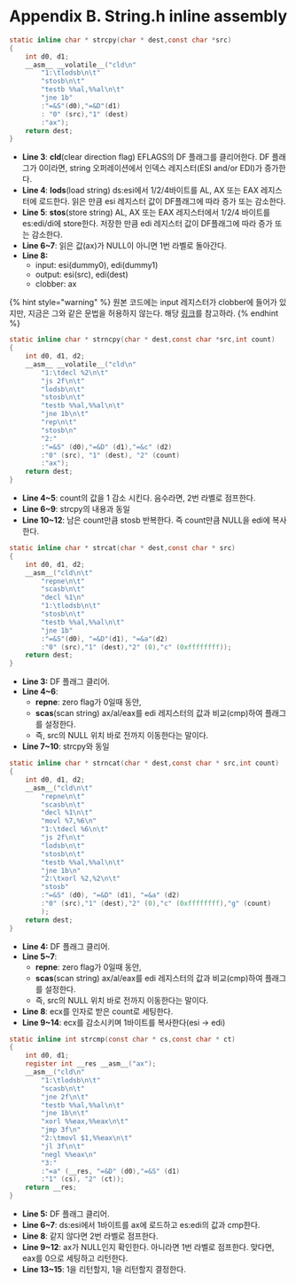 # Appendix B. String.h inline assembly

```c
static inline char * strcpy(char * dest,const char *src)
{
	int d0, d1;
	__asm__ __volatile__("cld\n"
		"1:\tlodsb\n\t"
		"stosb\n\t"
		"testb %%al,%%al\n\t"
		"jne 1b"
		:"=&S"(d0),"=&D"(d1)
		: "0" (src),"1" (dest)
		:"ax");
	return dest;
}
```

* **Line 3**: **cld**\(clear direction flag\) EFLAGS의 DF 플래그를 클리어한다. DF 플래그가 0이라면, string 오퍼레이션에서 인덱스 레지스터\(ESI and/or EDI\)가 증가한다.
* **Line 4**: **lods**\(load string\) ds:esi에서 1/2/4바이트를 AL, AX 또는 EAX 레지스터에 로드한다. 읽은 만큼 esi 레지스터 값이 DF플래그에 따라 증가 또는 감소한다.
* **Line 5**: **stos**\(store string\) AL, AX 또는 EAX 레지스터에서 1/2/4 바이트를 es:edi/di에 store한다. 저장한 만큼 edi 레지스터 값이 DF플래그에 따라 증가 또는 감소한다.
* **Line 6~7**: 읽은 값\(ax\)가 NULL이 아니면 1번 라벨로 돌아간다.
* **Line 8:** 
  * input: esi\(dummy0\), edi\(dummy1\)
  * output: esi\(src\), edi\(dest\)
  * clobber: ax

{% hint style="warning" %}
원본 코드에는 input 레지스터가 clobber에 들어가 있지만, 지금은 그와 같은 문법을 허용하지 않는다. 해당 [링크](https://stackoverflow.com/questions/48381184/can-i-modify-input-operands-in-gcc-inline-assembly)를 참고하라.
{% endhint %}

```c
static inline char * strncpy(char * dest,const char *src,int count)
{
	int d0, d1, d2;
	__asm__ __volatile__("cld\n"
		"1:\tdecl %2\n\t"
		"js 2f\n\t"
		"lodsb\n\t"
		"stosb\n\t"
		"testb %%al,%%al\n\t"
		"jne 1b\n\t"
		"rep\n\t"
		"stosb\n"
		"2:"
		:"=&S" (d0),"=&D" (d1),"=&c" (d2)
		:"0" (src), "1" (dest), "2" (count)
		:"ax");
	return dest;
}
```

* **Line 4~5**: count의 값을 1 감소 시킨다. 음수라면, 2번 라벨로 점프한다.
* **Line 6~9**: strcpy의 내용과 동일
* **Line 10~12**: 남은 count만큼 stosb 반복한다. 즉 count만큼 NULL을 edi에 복사한다.

```c
static inline char * strcat(char * dest,const char * src)
{
	int d0, d1, d2;
	__asm__("cld\n\t"
		"repne\n\t"
		"scasb\n\t"
		"decl %1\n"
		"1:\tlodsb\n\t"
		"stosb\n\t"
		"testb %%al,%%al\n\t"
		"jne 1b"
		:"=&S"(d0), "=&D"(d1), "=&a"(d2)
		:"0" (src),"1" (dest),"2" (0),"c" (0xffffffff));
	return dest;
}
```

* **Line 3:** DF 플래그 클리어.
* **Line 4~6**:
  * **repne**: zero flag가 0일때 동안, 
  * **scas**\(scan string\) ax/al/eax를 edi 레지스터의 값과 비교\(cmp\)하여 플래그를 설정한다.
  * 즉, src의 NULL 위치 바로 전까지 이동한다는 말이다.
* **Line 7~10**: strcpy와 동일

```c
static inline char * strncat(char * dest,const char * src,int count)
{
	int d0, d1, d2;
	__asm__("cld\n\t"
		"repne\n\t"
		"scasb\n\t"
		"decl %1\n\t"
		"movl %7,%6\n"
		"1:\tdecl %6\n\t"
		"js 2f\n\t"
		"lodsb\n\t"
		"stosb\n\t"
		"testb %%al,%%al\n\t"
		"jne 1b\n"
		"2:\txorl %2,%2\n\t"
		"stosb"
		:"=&S" (d0), "=&D" (d1), "=&a" (d2)
		:"0" (src),"1" (dest),"2" (0),"c" (0xffffffff),"g" (count)
		);
	return dest;
}
```

* **Line 4:** DF 플래그 클리어.
* **Line 5~7**:
  * **repne**: zero flag가 0일때 동안, 
  * **scas**\(scan string\) ax/al/eax를 edi 레지스터의 값과 비교\(cmp\)하여 플래그를 설정한다.
  * 즉, src의 NULL 위치 바로 전까지 이동한다는 말이다.
* **Line 8**: ecx를 인자로 받은 count로 세팅한다.
* **Line 9~14**: ecx를 감소시키며 1바이트를 복사한다\(esi -&gt; edi\)

```c
static inline int strcmp(const char * cs,const char * ct)
{
	int d0, d1;
	register int __res __asm__("ax");
	__asm__("cld\n"
		"1:\tlodsb\n\t"
		"scasb\n\t"
		"jne 2f\n\t"
		"testb %%al,%%al\n\t"
		"jne 1b\n\t"
		"xorl %%eax,%%eax\n\t"
		"jmp 3f\n"
		"2:\tmovl $1,%%eax\n\t"
		"jl 3f\n\t"
		"negl %%eax\n"
		"3:"
		:"=a" (__res, "=&D" (d0),"=&S" (d1)
		:"1" (cs), "2" (ct));
	return __res;
}
```

* **Line 5:** DF 플래그 클리어.
* **Line 6~7**: ds:esi에서 1바이트를 ax에 로드하고 es:edi의 값과 cmp한다.
* **Line 8**: 같지 않다면 2번 라벨로 점프한다.
* **Line 9~12**: ax가 NULL인지 확인한다. 아니라면 1번 라벨로 점프한다. 맞다면, eax를 0으로 세팅하고 리턴한다.
* **Line  13~15**: 1을 리턴할지, 1을 리턴할지 결정한다.



